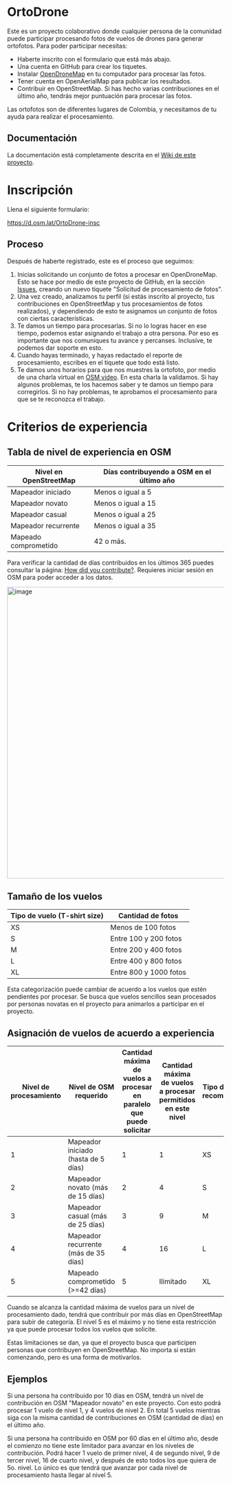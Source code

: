 # OrtoDrone

Este es un proyecto colaborativo donde cualquier persona de la comunidad puede participar procesando fotos de vuelos de drones para generar ortofotos.
Para poder participar necesitas:

* Haberte inscrito con el formulario que está más abajo.
* Una cuenta en GitHub para crear los tiquetes.
* Instalar [OpenDroneMap](https://github.com/OpenDroneMap/WebODM/) en tu computador para procesar las fotos.
* Tener cuenta en OpenAerialMap para publicar los resultados.
* Contribuir en OpenStreetMap. Si has hecho varias contribuciones en el último año, tendrás mejor puntuación para procesar las fotos.

Las ortofotos son de diferentes lugares de Colombia, y necesitamos de tu ayuda para realizar el procesamiento.


## Documentación

La documentación está completamente descrita en el [Wiki de este proyecto](https://github.com/OSM-Colombia/OrtoDrone/wiki).


# Inscripción

Llena el siguiente formulario:

https://d.osm.lat/OrtoDrone-insc


## Proceso

Después de haberte registrado, este es el proceso que seguimos:

1. Inicias solicitando un conjunto de fotos a procesar en OpenDroneMap. Esto se hace por medio de este proyecto de GitHub, en la sección [Issues](https://github.com/OSM-Colombia/OrtoDrone/issues/new/choose), creando un nuevo tiquete "Solicitud de procesamiento de fotos".
2. Una vez creado, analizamos tu perfil (si estás inscrito al proyecto, tus contribuciones en OpenStreetMap y tus procesamientos de fotos realizados), y dependiendo de esto te asignamos un conjunto de fotos con ciertas características.
3. Te damos un tiempo para procesarlas. Si no lo logras hacer en ese tiempo, podemos estar asignando el trabajo a otra persona. Por eso es importante que nos comuniques tu avance y percanses. Inclusive, te podemos dar soporte en esto.
4. Cuando hayas terminado, y hayas redactado el reporte de procesamiento, escribes en el tiquete que todo está listo.
5. Te damos unos horarios para que nos muestres la ortofoto, por medio de una charla virtual en [OSM video](https://osmvideo.cloud68.co/). En esta charla la validamos. Si hay algunos problemas, te los hacemos saber y te damos un tiempo para corregirlos. Si no hay problemas, te aprobamos el procesamiento para que se te reconozca el trabajo.


# Criterios de experiencia

## Tabla de nivel de experiencia en OSM

| Nivel en OpenStreetMap | Días contribuyendo a OSM en el último año | 
| ---------------------- | ---------------------- |
| Mapeador iniciado      | Menos o igual a 5      |
| Mapeador novato        | Menos o igual a 15     |
| Mapeador casual        | Menos o igual a 25     |
| Mapeador recurrente    | Menos o igual a 35     |
| Mapeado comprometido   | 42 o más.              |

Para verificar la cantidad de días contribuidos en los últimos 365 puedes consultar la página: [How did you contribute?](https://hdyc.neis-one.org/?). Requieres iniciar sesión en OSM para poder acceder a los datos.

<img width="676" alt="image" src="https://github.com/user-attachments/assets/0ab4e7db-b8b3-43a6-9c27-fbc008cf37e0">

## Tamaño de los vuelos

| Tipo de vuelo (T-shirt size) | Cantidad de fotos |
| ---------------------------- | ----------------- |
| XS | Menos de 100 fotos     |
| S  | Entre 100 y 200 fotos  |
| M  | Entre 200 y 400 fotos  |
| L  | Entre 400 y 800 fotos  |
| XL | Entre 800 y 1000 fotos |

Esta categorización puede cambiar de acuerdo a los vuelos que estén pendientes por procesar. Se busca que vuelos sencillos sean procesados por personas novatas en el proyecto para animarlos a participar en el proyecto.

## Asignación de vuelos de acuerdo a experiencia

| Nivel de procesamiento | Nivel de OSM requerido | Cantidad máxima de vuelos a procesar en paralelo que puede solicitar | Cantidad máxima de vuelos a procesar permitidos en este nivel | Tipo de vuelo recomendado | Pago por vuelo |
| - | ------------- | - | -- | --------------- | ------ |
| 1	| Mapeador iniciado (hasta de 5 días)	| 1	| 1  | XS | 5 USD  |  5
| 2	| Mapeador novato (más de 15 días)	| 2	| 4  | S  | 10 USD | 10
| 3	| Mapeador casual (más de 25 días)	| 3	| 9  | M  | 15 USD | 15
| 4	| Mapeador recurrente (más de 35 días)	| 4	| 16 | L  | 20 USD | 18
| 5	| Mapeado comprometido (>=42 días)	 | 5 | Ilimitado | XL | 25 USD | 20

Cuando se alcanza la cantidad máxima de vuelos para un nivel de procesamiento dado, tendrá que contribuir por más días en OpenStreetMap para subir de categoría. El nivel 5 es el máximo y no tiene esta restricción ya que puede procesar todos los vuelos que solicite.

Estas limitaciones se dan, ya que el proyecto busca que participen personas que contribuyen en OpenStreetMap. No importa si están comenzando, pero es una forma de motivarlos.

## Ejemplos

Si una persona ha contribuido por 10 días en OSM, tendrá un nivel de contribución en OSM "Mapeador novato" en este proyecto. Con esto podrá procesar 1 vuelo de nivel 1, y 4 vuelos de nivel 2. En total 5 vuelos mientras siga con la misma cantidad de contribuciones en OSM (cantidad de días) en el último año.

Si una persona ha contribuido en OSM por 60 días en el último año, desde el comienzo no tiene este limitador para avanzar en los niveles de contribución. Podrá hacer 1 vuelo de primer nivel, 4 de segundo nivel, 9 de tercer nivel, 16 de cuarto nivel, y después de esto todos los que quiera de 5o. nivel. Lo único es que tendrá que avanzar por cada nivel de procesamiento hasta llegar al nivel 5.

